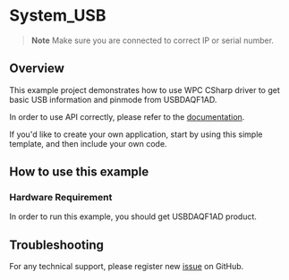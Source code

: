 # System_USB
> **Note**
> Make sure you are connected to correct IP or serial number.

## Overview

This example project demonstrates how to use WPC CSharp driver to get basic USB information and pinmode from USBDAQF1AD.

In order to use API correctly, please refer to the [documentation](https://wpc-systems-ltd.github.io/WPC_CSharp_driver_release/).

If you'd like to create your own application, start by using this simple template, and then include your own code.

## How to use this example

### Hardware Requirement

In order to run this example, you should get USBDAQF1AD product.

## Troubleshooting

For any technical support, please register new [issue](https://github.com/WPC-Systems-Ltd/WPC_CSharp_driver_release/issues) on GitHub.